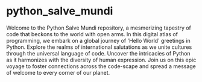 # python_salve_mundi

Welcome to the Python Salve Mundi repository, a mesmerizing tapestry of code that beckons to the world with open arms. In this digital atlas of programming, we embark on a global journey of 'Hello World' greetings in Python. Explore the realms of international salutations as we unite cultures through the universal language of code. Uncover the intricacies of Python as it harmonizes with the diversity of human expression. Join us on this epic voyage to foster connections across the code-scape and spread a message of welcome to every corner of our planet.
